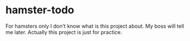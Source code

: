 # hamster-todo
For hamsters only
I don't know what is this project about. My boss will tell me later.
Actually this project is just for practice.